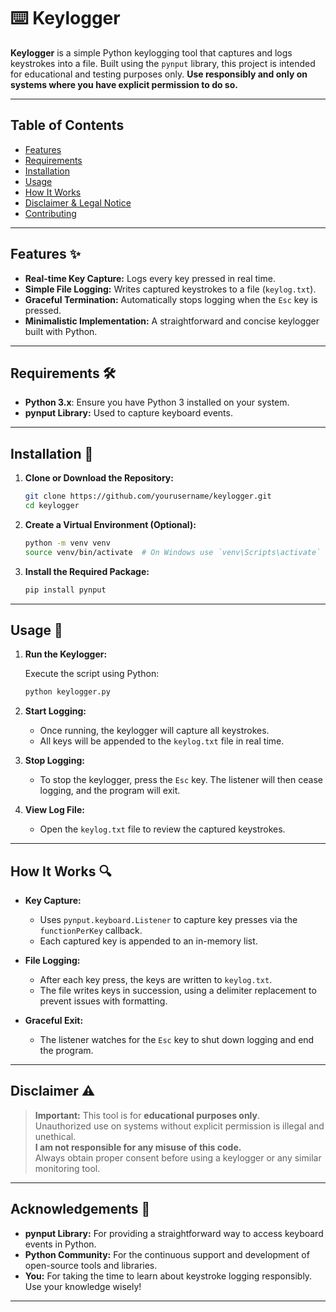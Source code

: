 # ⌨️ Keylogger

**Keylogger** is a simple Python keylogging tool that captures and logs keystrokes into a file. Built using the `pynput` library, this project is intended for educational and testing purposes only. **Use responsibly and only on systems where you have explicit permission to do so.**

---

## Table of Contents

- [Features](#features)
- [Requirements](#requirements)
- [Installation](#installation)
- [Usage](#usage)
- [How It Works](#how-it-works)
- [Disclaimer & Legal Notice](#disclaimer--legal-notice)
- [Contributing](#contributing)

---

## Features ✨

- **Real-time Key Capture:** Logs every key pressed in real time.
- **Simple File Logging:** Writes captured keystrokes to a file (`keylog.txt`).
- **Graceful Termination:** Automatically stops logging when the `Esc` key is pressed.
- **Minimalistic Implementation:** A straightforward and concise keylogger built with Python.

---

## Requirements 🛠

- **Python 3.x**: Ensure you have Python 3 installed on your system.
- **pynput Library:** Used to capture keyboard events.

---

## Installation 💾

1. **Clone or Download the Repository:**

   ```bash
   git clone https://github.com/yourusername/keylogger.git
   cd keylogger
   ```

2. **Create a Virtual Environment (Optional):**

   ```bash
   python -m venv venv
   source venv/bin/activate  # On Windows use `venv\Scripts\activate`
   ```

3. **Install the Required Package:**

   ```bash
   pip install pynput
   ```

---

## Usage 🚀

1. **Run the Keylogger:**

   Execute the script using Python:

   ```bash
   python keylogger.py
   ```

2. **Start Logging:**

   - Once running, the keylogger will capture all keystrokes.
   - All keys will be appended to the `keylog.txt` file in real time.

3. **Stop Logging:**

   - To stop the keylogger, press the `Esc` key. The listener will then cease logging, and the program will exit.

4. **View Log File:**

   - Open the `keylog.txt` file to review the captured keystrokes.

---

## How It Works 🔍

- **Key Capture:**
  - Uses `pynput.keyboard.Listener` to capture key presses via the `functionPerKey` callback.
  - Each captured key is appended to an in-memory list.

- **File Logging:**
  - After each key press, the keys are written to `keylog.txt`.
  - The file writes keys in succession, using a delimiter replacement to prevent issues with formatting.

- **Graceful Exit:**
  - The listener watches for the `Esc` key to shut down logging and end the program.

---

## Disclaimer ⚠️

> **Important:** This tool is for **educational purposes only**.  
> Unauthorized use on systems without explicit permission is illegal and unethical.  
> **I am not responsible for any misuse of this code.**  
> Always obtain proper consent before using a keylogger or any similar monitoring tool.

---

## Acknowledgements 🙏

- **pynput Library:** For providing a straightforward way to access keyboard events in Python.
- **Python Community:** For the continuous support and development of open-source tools and libraries.
- **You:** For taking the time to learn about keystroke logging responsibly. Use your knowledge wisely!

---
